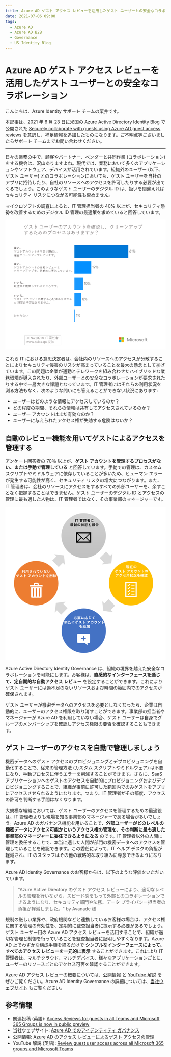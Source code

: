 ```yaml
---
title: Azure AD ゲスト アクセス レビューを活用したゲスト ユーザーとの安全なコラボレーション
date: 2021-07-06 09:00
tags:
  - Azure AD
  - Azure AD B2B
  - Governance
  - US Identity Blog
---
```


# Azure AD ゲスト アクセス レビューを活用したゲスト ユーザーとの安全なコラボレーション

こんにちは、Azure Identity サポート チームの栗井です。

本記事は、2021 年 6 月 23 日に米国の Azure Active Directory Identity Blog で公開された [Securely collaborate with guests using Azure AD guest access reviews](https://techcommunity.microsoft.com/t5/azure-active-directory-identity/securely-collaborate-with-guests-using-azure-ad-guest-access/ba-p/2466940) を意訳し、補足情報を追加したものになります。ご不明点等ございましたらサポート チームまでお問い合わせください。

----

日々の業務の中で、顧客やパートナー、ベンダーと共同作業 (コラボレーション) をする機会は、沢山ありますよね。現代では、業務において多くのアプリケーションやソフトウェア、デバイスが活用されています。組織外のユーザー (以下、ゲスト ユーザー) とのコラボレーションにおいても、ゲスト ユーザーを自社のアプリに招待したり、自社のリソースへのアクセスを許可したりする必要が出てくるでしょう。このようなゲスト ユーザーのデジタル ID は、扱いを間違えればセキュリティ リスクにつながる可能性も否めません。

マイクロソフトの調査によると、IT 管理担当者の 40% 以上が、セキュリティ態勢を改善するためのデジタル ID 管理の最適策を求めていると回答しています。

![ゲスト アカウントを管理 (チェックおよび必要に応じてクリーン アップ) するプロセスはありますか？](./secure-collaboration-with-AAD-guest-access-reviews/survey.png)

これら IT における意思決定者は、会社内のリソースへのアクセスが分散することによりセキュリティ侵害のリスクが高まっていることを最大の懸念として挙げています。この問題は企業が通勤とテレワークを組み合わせたハイブリッドな業務環境が導入されたり、外部ユーザーとの安全なコラボレーションが要求されたりする中で一層大きな課題となっています。IT 管理者にはそれらの利用状況を測る方法もなく、次のような問いにも答えることができない状況にあります:

- ユーザーはどのような情報にアクセスしているのか？
- どの程度の期間、それらの情報は共有してアクセスされているのか？
- ユーザー アカウントはまだ有効なのか？
- ユーザーに与えられたアクセス権が失効する危険はないか？

## 自動のレビュー機能を用いてゲストによるアクセスを管理する

アンケート回答者の 70％ 以上が、**ゲスト アカウントを管理するプロセスがない、または手動で管理している** と回答しています。手動での管理は、カスタム スクリプトやミドルウェアに依存していることが多いため、ヒューマン エラーが発生する可能性が高く、セキュリティ リスクの増大につながります。また、IT 管理者は、会社のリソースにアクセスをするすべての外部ユーザーを、余すことなく把握することはできません。ゲスト ユーザーのデジタル ID とアクセスの管理に最も適した人物は、IT 管理者ではなく、その事業部のマネージャーです。

![図 1: アクセス レビュー機能により、ゲストのアクセスを安全に管理することができます。](./secure-collaboration-with-AAD-guest-access-reviews/figure1.png)

Azure Active Directory Identity Governance は、組織の境界を越えた安全なコラボレーションを可能にします。お客様は、**直感的なインターフェースを通じて、定自期的な自動アクセス レビュー** を設定することができます。これによりゲスト ユーザーには過不足のないリソースおよび時間の範囲内でのアクセスが確保されます。

ゲスト ユーザーが機密データへのアクセスを必要としなくなったら、企業は自動的に、ユーザーのアクセス権限を取り消すことができます。事業部の担当者やマネージャーが Azure AD を利用していない場合、ゲスト ユーザーは自身でグループのメンバーシップを確認しアクセス権限の要否を確認することもできます。

## ゲスト ユーザーのアクセスを自動で管理しましょう

機密データへのゲスト アクセスのプロビジョニングとデプロビジョニングを自動化することで、従来の管理方法 (カスタム スクリプトやミドルウェア) は不要になり、手動プロセスに伴うエラーを削減することができます。さらに、SaaS アプリケーションへのゲストのアクセスを自動的にプロビジョニングおよびデプロビジョニングすることで、組織が事前に許可した範囲内でのみゲストをアプリにアクセスさせられるようになります。つまり、IT 管理者がその都度、アクセスの許可を判断する手間はなくなります。

大規模な組織においては、ゲスト ユーザーのアクセスを管理するための最適役は、IT 管理者よりも現場を知る事業部のマネージャーである場合が多いでしょう。Azure AD のガバナンス機能を用いることで、**外部ユーザーがどのレベルの機密データにアクセス可能かというアクセス権の管理を、その判断に最も適した事業部のマネージャーに委任できるようになる** のです。IT 管理者以外の人間に管理を委任することで、本当に適した人間が部門の機密データへのアクセスを管理していることを確認できます。この委任によって、IT ヘルプ デスクの負担が軽減され、IT のスタッフはその他の戦略的な取り組みに専念できるようになります。

Azure AD Identity Governance のお客様からは、以下のような評価をいただいています。

> "Azure Active Directory のゲスト アクセス レビューにより、適切なレベルの管理を行いながら、スピード感をもって外部とのコラボレーションできるようになり、セキュリティ部門や法務、データ プライバシー担当者の負担が軽減しました。" by Avanade 様

規制の厳しい業界や、政府機関などと連携しているお客様の場合は、アクセス権に関する管理の有効性を、定期的に監査担当者に提示する必要があるでしょう。ゲスト ユーザー用の Azure AD アクセス レビューを活用することで、組織が適切な管理と制御を行っていることを監査担当者に証明しやすくなります。Azure AD 上でわずかな構成手順を経るだけで **シンプルなインターフェースによって、すべてのアクセス レビューを一元的に表示** することができます。これにより IT 管理者は、マルチクラウド、マルチデバイス、様々なアプリケーションごとに、ユーザーのリソースごとのアクセス可否を確認することができます。

Azure AD アクセス レビューの概要については、[公開情報](https://docs.microsoft.com/ja-jp/azure/active-directory/governance/manage-guest-access-with-access-reviews) と [YouTube 解説](https://www.youtube.com/watch?v=3D2_YW2DwQ8) をぜひご覧ください。Azure AD Identity Governance の詳細については、[当社ウェブサイト](https://www.microsoft.com/ja-jp/security/business/identity-access-management/identity-governance
) もご覧ください。

## 参考情報

- 関連投稿 (英語): [Access Reviews for guests in all Teams and Microsoft 365 Groups is now in public preview](https://techcommunity.microsoft.com/t5/azure-active-directory-identity/access-reviews-for-guests-in-all-teams-and-microsoft-365-groups/ba-p/1994697)
- 当社ウェブサイト: [Azure AD でのアイデンティティ ガバナンス](https://www.microsoft.com/ja-jp/security/business/identity-access-management/identity-governance)
- 公開情報: [Azure AD のアクセス レビューによるゲスト アクセスの管理](https://docs.microsoft.com/ja-jp/azure/active-directory/governance/manage-guest-access-with-access-reviews)
- YouTube 解説 (英語): [Review guest user access across all Microsoft 365 groups and Microsoft Teams](https://www.youtube.com/watch?v=3D2_YW2DwQ8&feature=emb_imp_woyt)
